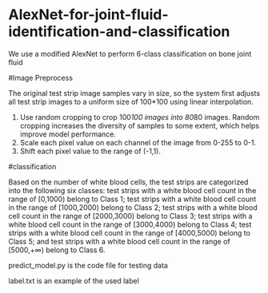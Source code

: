 # AlexNet-for-joint-fluid-identification-and-classification
We use a modified AlexNet to perform 6-class classification on bone joint fluid

#Image Preprocess

The original test strip image samples vary in size, so the system first adjusts all test strip images to a uniform size of 100*100 using linear interpolation.
1) Use random cropping to crop 100*100 images into 80*80 images. Random cropping increases the diversity of samples to some extent, which helps improve model performance.
2) Scale each pixel value on each channel of the image from 0-255 to 0-1.
3) Shift each pixel value to the range of (-1,1).

#classification 

Based on the number of white blood cells, the test strips are categorized into the following six classes: test strips with a white blood cell count in the range of [0,1000) belong to Class 1; test strips with a white blood cell count in the range of [1000,2000) belong to Class 2; test strips with a white blood cell count in the range of [2000,3000) belong to Class 3; test strips with a white blood cell count in the range of [3000,4000) belong to Class 4; test strips with a white blood cell count in the range of [4000,5000) belong to Class 5; and test strips with a white blood cell count in the range of [5000,+∞) belong to Class 6.

predict_model.py is the code file for testing data

label.txt is an example of the used label

